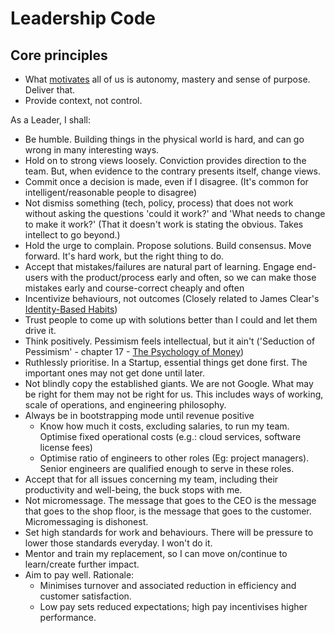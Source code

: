 # Leadership Code

## Core principles

- What [motivates](https://www.youtube.com/watch?v=u6XAPnuFjJc) all of us is autonomy, mastery and sense of purpose. Deliver that.
- Provide context, not control.

As a Leader, I shall:

- Be humble. Building things in the physical world is hard, and can go wrong in many interesting ways.
- Hold on to strong views loosely. Conviction provides direction to the team. But, when evidence to the contrary presents itself, change views.
- Commit once a decision is made, even if I disagree. (It's common for intelligent/reasonable people to disagree)
- Not dismiss something (tech, policy, process) that does not work without asking the questions 'could it work?' and 'What needs to change to make it work?' (That it doesn't work is stating the obvious. Takes intellect to go beyond.)
- Hold the urge to complain. Propose solutions. Build consensus. Move forward. It's hard work, but the right thing to do.
- Accept that mistakes/failures are natural part of learning. Engage end-users with the product/process early and often, so we can make those mistakes early and course-correct cheaply and often
- Incentivize behaviours, not outcomes (Closely related to James Clear's [Identity-Based Habits](https://jamesclear.com/identity-based-habits))
- Trust people to come up with solutions better than I could and let them drive it.
- Think positively. Pessimism feels intellectual, but it ain't ('Seduction of Pessimism' - chapter 17 - [The Psychology of Money](https://www.amazon.co.uk/Psychology-Money-Timeless-lessons-happiness-ebook/dp/B084HJSJJ2))
- Ruthlessly prioritise. In a Startup, essential things get done first. The important ones may not get done until later.
- Not blindly copy the established giants. We are not Google. What may be right for them may not be right for us. This includes ways of working, scale of operations, and engineering philosophy.
- Always be in bootstrapping mode until revenue positive
  - Know how much it costs, excluding salaries, to run my team. Optimise fixed operational costs (e.g.: cloud services, software license fees)
  - Optimise ratio of engineers to other roles (Eg: project managers). Senior engineers are qualified enough to serve in these roles.
- Accept that for all issues concerning my team, including their productivity and well-being, the buck stops with me.
- Not micromessage. The message that goes to the CEO is the message that goes to the shop floor, is the message that goes to the customer. Micromessaging is dishonest.
- Set high standards for work and behaviours. There will be pressure to lower those standards everyday. I won't do it.
- Mentor and train my replacement, so I can move on/continue to learn/create further impact.
- Aim to pay well. Rationale:
  - Minimises turnover and associated reduction in efficiency and customer satisfaction. 
  - Low pay sets reduced expectations; high pay incentivises higher performance.
